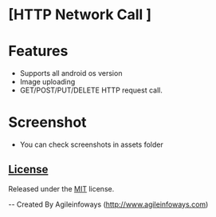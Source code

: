# [HTTP Network Call ]


# Features

- Supports all android os version
- Image uploading
- GET/POST/PUT/DELETE HTTP request call.

# Screenshot

- You can check screenshots in assets folder

## [License](https://)

Released under the [MIT](http://opensource.org/licenses/mit-license.html) license.

-- Created By Agileinfoways (http://www.agileinfoways.com)
